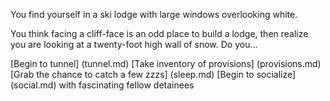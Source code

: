 You find yourself in a ski lodge with large windows overlooking white.

You think facing a cliff-face is an odd place to build a lodge,
then realize you are looking at a twenty-foot high wall of snow.
Do you...

[Begin to tunnel] (tunnel.md)
[Take inventory of provisions] (provisions.md)
[Grab the chance to catch a few zzzs] (sleep.md)
[Begin to socialize] (social.md) with fascinating fellow detainees
